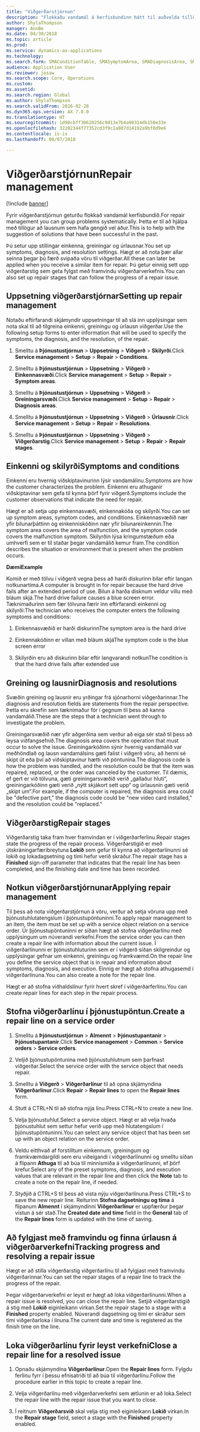```yaml
---
title: "Viðgerðarstjórnun"
description: "Flokkaðu vandamál á kerfisbundinn hátt til auðvelda tillögur að lausnum sem hafa gengið vel áður."
author: ShylaThompson
manager: AnnBe
ms.date: 04/30/2018
ms.topic: article
ms.prod: 
ms.service: dynamics-ax-applications
ms.technology: 
ms.search.form: SMAConditionTable, SMASymptomArea, SMADiagnosisArea, SMAResolutionTable, SMARepairStage
audience: Application User
ms.reviewer: josaw
ms.search.scope: Core, Operations
ms.custom: 
ms.assetid: 
ms.search.region: Global
ms.author: ShylaThompson
ms.search.validFrom: 2016-02-28
ms.dyn365.ops.version: AX 7.0.0
ms.translationtype: HT
ms.sourcegitcommit: 1d98cbff30620256c9d13e7b4a90314db150e33e
ms.openlocfilehash: 32202344f77352cd3f9c1a807d14192a9bf0d9e6
ms.contentlocale: is-is
ms.lasthandoff: 08/07/2018

---
```


# <a name="repair-management"></a><span data-ttu-id="6feda-103">Viðgerðarstjórnun</span><span class="sxs-lookup"><span data-stu-id="6feda-103">Repair management</span></span>       

[!include [banner](../includes/banner.md)]


<span data-ttu-id="6feda-104">Fyrir viðgerðarstjórnun geturðu flokkað vandamál kerfisbundið.</span><span class="sxs-lookup"><span data-stu-id="6feda-104">For repair management you can group problems systematically.</span></span> <span data-ttu-id="6feda-105">Þetta er til að hjálpa með tillögur að lausnum sem hafa gengið vel áður.</span><span class="sxs-lookup"><span data-stu-id="6feda-105">This is to help with the suggestion of solutions that have been successful in the past.</span></span>

<span data-ttu-id="6feda-106">Þú setur upp stillingar einkenna, greiningar og úrlausnar.</span><span class="sxs-lookup"><span data-stu-id="6feda-106">You set up symptoms, diagnosis, and resolution settings.</span></span> <span data-ttu-id="6feda-107">Hægt er að nota þær allar seinna þegar þú færð svipaða vöru til viðgerðar.</span><span class="sxs-lookup"><span data-stu-id="6feda-107">All these can later be applied when you receive a similar item for repair.</span></span> <span data-ttu-id="6feda-108">Þú getur einnig sett upp viðgerðarstig sem geta fylgst með framvindu viðgerðarverkefnis.</span><span class="sxs-lookup"><span data-stu-id="6feda-108">You can also set up repair stages that can follow the progress of a repair issue.</span></span>

## <a name="setting-up-repair-management"></a><span data-ttu-id="6feda-109">Uppsetning viðgerðarstjórnar</span><span class="sxs-lookup"><span data-stu-id="6feda-109">Setting up repair management</span></span>

<span data-ttu-id="6feda-110">Notaðu eftirfarandi skjámyndir uppsetningar til að slá inn upplýsingar sem nota skal til að tilgreina einkenni, greiningu og úrlausn viðgerðar.</span><span class="sxs-lookup"><span data-stu-id="6feda-110">Use the following setup forms to enter information that will be used to specify the symptoms, the diagnosis, and the resolution, of the repair.</span></span>

1.  <span data-ttu-id="6feda-111">Smelltu á **Þjónustustjórnun** \> **Uppsetning** \> **Viðgerð** \> **Skilyrði**.</span><span class="sxs-lookup"><span data-stu-id="6feda-111">Click **Service management** \> **Setup** \> **Repair** \> **Conditions**.</span></span>

2.  <span data-ttu-id="6feda-112">Smelltu á **Þjónustustjórnun** \> **Uppsetning** \> **Viðgerð** \> **Einkennasvæði**.</span><span class="sxs-lookup"><span data-stu-id="6feda-112">Click **Service management** \> **Setup** \> **Repair** \> **Symptom areas**.</span></span>

3.  <span data-ttu-id="6feda-113">Smelltu á **Þjónustustjórnun** \> **Uppsetning** \> **Viðgerð** \> **Greiningarsvæði**.</span><span class="sxs-lookup"><span data-stu-id="6feda-113">Click **Service management** \> **Setup** \> **Repair** \> **Diagnosis areas**.</span></span>

4.  <span data-ttu-id="6feda-114">Smelltu á **Þjónustustjórnun** \> **Uppsetning** \> **Viðgerð** \> **Úrlausnir**.</span><span class="sxs-lookup"><span data-stu-id="6feda-114">Click **Service management** \> **Setup** \> **Repair** \> **Resolutions**.</span></span>

5.  <span data-ttu-id="6feda-115">Smelltu á **Þjónustustjórnun** \> **Uppsetning** \> **Viðgerð** \> **Viðgerðarstig**.</span><span class="sxs-lookup"><span data-stu-id="6feda-115">Click **Service management** \> **Setup** \> **Repair** \> **Repair stages**.</span></span>

## <a name="symptoms-and-conditions"></a><span data-ttu-id="6feda-116">Einkenni og skilyrði</span><span class="sxs-lookup"><span data-stu-id="6feda-116">Symptoms and conditions</span></span>

<span data-ttu-id="6feda-117">Einkenni eru hvernig viðskiptavinurinn lýsir vandamálinu.</span><span class="sxs-lookup"><span data-stu-id="6feda-117">Symptoms are how the customer characterizes the problem.</span></span> <span data-ttu-id="6feda-118">Einkenni eru athuganir viðskiptavinar sem gefa til kynna þörf fyrir viðgerð.</span><span class="sxs-lookup"><span data-stu-id="6feda-118">Symptoms include the customer observations that indicate the need for repair.</span></span>

<span data-ttu-id="6feda-119">Hægt er að setja upp einkennasvæði, einkennakóða og skilyrði.</span><span class="sxs-lookup"><span data-stu-id="6feda-119">You can set up symptom areas, symptom codes, and conditions.</span></span> <span data-ttu-id="6feda-120">Einkennasvæðið nær yfir bilunarþáttinn og einkenniskóðinn nær yfir bilunareinkennin.</span><span class="sxs-lookup"><span data-stu-id="6feda-120">The symptom area covers the area of malfunction, and the symptom code covers the malfunction symptom.</span></span> <span data-ttu-id="6feda-121">Skilyrðin lýsa kringumstæðum eða umhverfi sem er til staðar þegar vandamálið kemur fram.</span><span class="sxs-lookup"><span data-stu-id="6feda-121">The condition describes the situation or environment that is present when the problem occurs.</span></span>

<span data-ttu-id="6feda-122">**Dæmi**</span><span class="sxs-lookup"><span data-stu-id="6feda-122">**Example**</span></span>

<span data-ttu-id="6feda-123">Komið er með tölvu í viðgerð vegna þess að harði diskurinn bilar eftir langan notkunartíma.</span><span class="sxs-lookup"><span data-stu-id="6feda-123">A computer is brought in for repair because the hard drive fails after an extended period of use.</span></span> <span data-ttu-id="6feda-124">Bilun á harða disknum veldur villu með bláum skjá.</span><span class="sxs-lookup"><span data-stu-id="6feda-124">The hard drive failure causes a blue screen error.</span></span> <span data-ttu-id="6feda-125">Tæknimaðurinn sem fær tölvuna færir inn eftirfarandi einkenni og skilyrði:</span><span class="sxs-lookup"><span data-stu-id="6feda-125">The technician who receives the computer enters the following symptoms and conditions:</span></span>

1.  <span data-ttu-id="6feda-126">Einkennasvæðið er harði diskurinn</span><span class="sxs-lookup"><span data-stu-id="6feda-126">The symptom area is the hard drive</span></span>

2.  <span data-ttu-id="6feda-127">Einkennakóðinn er villan með bláum skjá</span><span class="sxs-lookup"><span data-stu-id="6feda-127">The symptom code is the blue screen error</span></span>

3.  <span data-ttu-id="6feda-128">Skilyrðin eru að diskurinn bilar eftir langvarandi notkun</span><span class="sxs-lookup"><span data-stu-id="6feda-128">The condition is that the hard drive fails after extended use</span></span>

## <a name="diagnosis-and-resolutions"></a><span data-ttu-id="6feda-129">Greining og lausnir</span><span class="sxs-lookup"><span data-stu-id="6feda-129">Diagnosis and resolutions</span></span>

<span data-ttu-id="6feda-130">Svæðin greining og lausnir eru yrðingar frá sjónarhorni viðgerðarinnar.</span><span class="sxs-lookup"><span data-stu-id="6feda-130">The diagnosis and resolution fields are statements from the repair perspective.</span></span> <span data-ttu-id="6feda-131">Þetta eru skrefin sem tæknimaður fór í gegnum til þess að kanna vandamálið.</span><span class="sxs-lookup"><span data-stu-id="6feda-131">These are the steps that a technician went through to investigate the problem.</span></span>

<span data-ttu-id="6feda-132">Greiningarsvæðið nær yfir aðgerðina sem verður að eiga sér stað til þess að leysa viðfangsefnið.</span><span class="sxs-lookup"><span data-stu-id="6feda-132">The diagnosis area covers the operation that must occur to solve the issue.</span></span> <span data-ttu-id="6feda-133">Greiningarkóðinn sýnir hvernig vandamálið var meðhöndlað og lausn vandamálsins gæti falist í viðgerð vöru, að henni sé skipt út eða því að viðskiptavinur hætti við pöntunina.</span><span class="sxs-lookup"><span data-stu-id="6feda-133">The diagnosis code is how the problem was handled, and the resolution could be that the item was repaired, replaced, or the order was canceled by the customer.</span></span> <span data-ttu-id="6feda-134">Til dæmis, ef gert er við tölvuna, gæti greiningarsvæðið verið „gallaður hluti“, greiningarkóðinn gæti verið „nýtt skjákort sett upp“ og úrlausnin gæti verið „skipt um“.</span><span class="sxs-lookup"><span data-stu-id="6feda-134">For example, if the computer is repaired, the diagnosis area could be "defective part," the diagnosis code could be "new video card installed," and the resolution could be "replaced."</span></span>

## <a name="repair-stages"></a><span data-ttu-id="6feda-135">Viðgerðarstig</span><span class="sxs-lookup"><span data-stu-id="6feda-135">Repair stages</span></span>

<span data-ttu-id="6feda-136">Viðgerðarstig taka fram hver framvindan er í viðgerðarferlinu.</span><span class="sxs-lookup"><span data-stu-id="6feda-136">Repair stages state the progress of the repair process.</span></span> <span data-ttu-id="6feda-137">Viðgerðarstigið er með útskráningarfæribreytuna **Lokið** sem gefur til kynna að viðgerðarlínunni sé lokið og lokadagsetning og tími hefur verið skráður.</span><span class="sxs-lookup"><span data-stu-id="6feda-137">The repair stage has a **Finished** sign-off parameter that indicates that the repair line has been completed, and the finishing date and time has been recorded.</span></span>

## <a name="applying-repair-management"></a><span data-ttu-id="6feda-138">Notkun viðgerðarstjórnunar</span><span class="sxs-lookup"><span data-stu-id="6feda-138">Applying repair management</span></span>

<span data-ttu-id="6feda-139">Til þess að nota viðgerðarstjórnun á vöru, verður að setja vöruna upp með þjónustuhlutatengslum í þjónustupöntuninni.</span><span class="sxs-lookup"><span data-stu-id="6feda-139">To apply repair management to an item, the item must be set up with a service object relation on a service order.</span></span> <span data-ttu-id="6feda-140">Úr þjónustupöntuninni er síðan hægt að stofna viðgerðarlínu með upplýsingum um núverandi verkefni.</span><span class="sxs-lookup"><span data-stu-id="6feda-140">From the service order you can then create a repair line with information about the current issue.</span></span> <span data-ttu-id="6feda-141">Í viðgerðarlínunni er þjónustuhluturinn sem er í viðgerð síðan skilgreindur og upplýsingar gefnar um einkenni, greiningu og framkvæmd.</span><span class="sxs-lookup"><span data-stu-id="6feda-141">On the repair line you define the service object that is in repair and information about symptoms, diagnosis, and execution.</span></span> <span data-ttu-id="6feda-142">Einnig er hægt að stofna athugasemd í viðgerðarlínuna.</span><span class="sxs-lookup"><span data-stu-id="6feda-142">You can also create a note for the repair line.</span></span>

<span data-ttu-id="6feda-143">Hægt er að stofna viðhaldslínur fyrir hvert skref í viðgerðarferlinu.</span><span class="sxs-lookup"><span data-stu-id="6feda-143">You can create repair lines for each step in the repair process.</span></span>

## <a name="create-a-repair-line-on-a-service-order"></a><span data-ttu-id="6feda-144">Stofna viðgerðarlínu í þjónustupöntun.</span><span class="sxs-lookup"><span data-stu-id="6feda-144">Create a repair line on a service order</span></span>

1.  <span data-ttu-id="6feda-145">Smelltu á **Þjónustustjórnun** \> **Almennt** \> **Þjónustupantanir** \> **Þjónustupantanir**.</span><span class="sxs-lookup"><span data-stu-id="6feda-145">Click **Service management** \> **Common** \> **Service orders** \> **Service orders**.</span></span>

2.  <span data-ttu-id="6feda-146">Veljið þjónustupöntunina með þjónustuhlutnum sem þarfnast viðgerðar.</span><span class="sxs-lookup"><span data-stu-id="6feda-146">Select the service order with the service object that needs repair.</span></span>

3.  <span data-ttu-id="6feda-147">Smelltu á **Viðgerð** \> **Viðgerðarlínur** til að opna skjámyndina **Viðgerðarlínur**.</span><span class="sxs-lookup"><span data-stu-id="6feda-147">Click **Repair** \> **Repair lines** to open the **Repair lines** form.</span></span>

4.  <span data-ttu-id="6feda-148">Stutt á CTRL+N til að stofna nýja línu.</span><span class="sxs-lookup"><span data-stu-id="6feda-148">Press CTRL+N to create a new line.</span></span>

5.  <span data-ttu-id="6feda-149">Velja þjónustuhlut.</span><span class="sxs-lookup"><span data-stu-id="6feda-149">Select a service object.</span></span> <span data-ttu-id="6feda-150">Hægt er að velja hvaða þjónustuhlut sem settur hefur verið upp með hlutatengslum í þjónustupöntuninni.</span><span class="sxs-lookup"><span data-stu-id="6feda-150">You can select any service object that has been set up with an object relation on the service order.</span></span>

6.  <span data-ttu-id="6feda-151">Veldu eitthvað af forstilltum einkennum, greiningum og framkvæmdargildi sem eru viðeigandi í viðgerðarlínunni og smelltu síðan á flipann **Athuga** til að búa til minnismiða á viðgerðarlínunni, ef þörf krefur.</span><span class="sxs-lookup"><span data-stu-id="6feda-151">Select any of the preset symptoms, diagnosis, and execution values that are relevant in the repair line and then click the **Note** tab to create a note on the repair line, if needed.</span></span>

7.  <span data-ttu-id="6feda-152">Styðjið á CTRL+S til þess að vista nýju viðgerðarlínuna.</span><span class="sxs-lookup"><span data-stu-id="6feda-152">Press CTRL+S to save the new repair line.</span></span> <span data-ttu-id="6feda-153">Reiturinn **Stofna dagsetningu og tíma** á flipanum **Almennt** í skjámyndinni **Viðgerðarlínur** er uppfærður þegar vistun á sér stað.</span><span class="sxs-lookup"><span data-stu-id="6feda-153">The **Created date and time** field in the **General** tab of the **Repair lines** form is updated with the time of saving.</span></span>

## <a name="tracking-progress-and-resolving-a-repair-issue"></a><span data-ttu-id="6feda-154">Að fylgjast með framvindu og finna úrlausn á viðgerðarverkefni</span><span class="sxs-lookup"><span data-stu-id="6feda-154">Tracking progress and resolving a repair issue</span></span>

<span data-ttu-id="6feda-155">Hægt er að stilla viðgerðarstig viðgerðarlínu til að fylgjast með framvindu viðgerðarinnar.</span><span class="sxs-lookup"><span data-stu-id="6feda-155">You can set the repair stages of a repair line to track the progress of the repair.</span></span>

<span data-ttu-id="6feda-156">Þegar viðgerðarverkefni er leyst er hægt að loka viðgerðarlínunni.</span><span class="sxs-lookup"><span data-stu-id="6feda-156">When a repair issue is resolved, you can close the repair line.</span></span> <span data-ttu-id="6feda-157">Setjið viðgerðarstigið á stig með **Lokið** eiginleikann virkan.</span><span class="sxs-lookup"><span data-stu-id="6feda-157">Set the repair stage to a stage with a **Finished** property enabled.</span></span> <span data-ttu-id="6feda-158">Núverandi dagsetning og tími er skráður sem tími viðgerðarloka í línuna.</span><span class="sxs-lookup"><span data-stu-id="6feda-158">The current date and time is registered as the finish time on the line.</span></span>

## <a name="close-a-repair-line-for-a-resolved-issue"></a><span data-ttu-id="6feda-159">Loka viðgerðarlínu fyrir leyst verkefni</span><span class="sxs-lookup"><span data-stu-id="6feda-159">Close a repair line for a resolved issue</span></span>

1.  <span data-ttu-id="6feda-160">Opnaðu skjámyndina **Viðgerðarlínur**.</span><span class="sxs-lookup"><span data-stu-id="6feda-160">Open the **Repair lines** form.</span></span> <span data-ttu-id="6feda-161">Fylgdu ferlinu fyrr í þessu efnisatriði til að búa til viðgerðarlínu.</span><span class="sxs-lookup"><span data-stu-id="6feda-161">Follow the procedure earlier in this topic to create a repair line.</span></span>

2.  <span data-ttu-id="6feda-162">Velja viðgerðarlínu með viðgerðarverkefni sem ætlunin er að loka.</span><span class="sxs-lookup"><span data-stu-id="6feda-162">Select the repair line with the repair issue that you want to close.</span></span>

3.  <span data-ttu-id="6feda-163">Í reitnum **Viðgerðarsvið** skal velja stig með eiginleikann **Lokið** virkan.</span><span class="sxs-lookup"><span data-stu-id="6feda-163">In the **Repair stage** field, select a stage with the **Finished** property enabled.</span></span>

  



